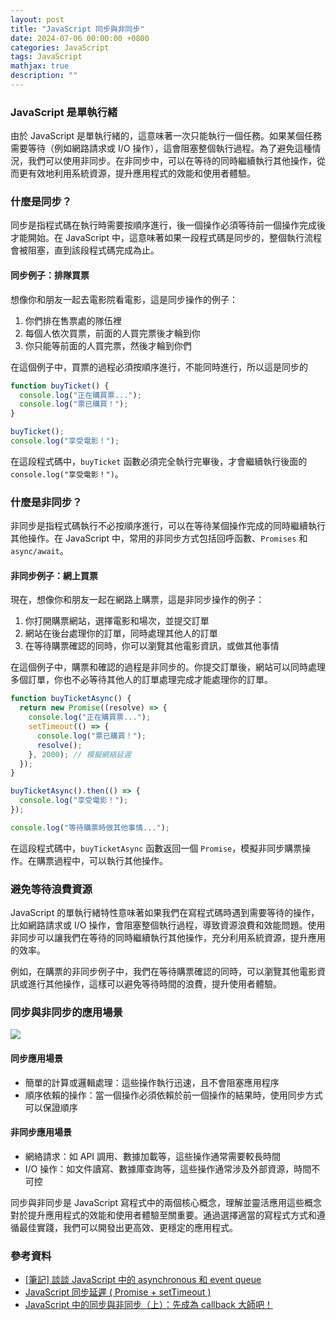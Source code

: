 ```yaml
---
layout: post
title: "JavaScript 同步與非同步"
date: 2024-07-06 00:00:00 +0800
categories: JavaScript
tags: JavaScript
mathjax: true
description: ""
---
```


### JavaScript 是單執行緒

由於 JavaScript 是單執行緒的，這意味著一次只能執行一個任務。如果某個任務需要等待（例如網路請求或 I/O 操作），這會阻塞整個執行過程。為了避免這種情況，我們可以使用非同步。在非同步中，可以在等待的同時繼續執行其他操作，從而更有效地利用系統資源，提升應用程式的效能和使用者體驗。

### 什麼是同步？

同步是指程式碼在執行時需要按順序進行，後一個操作必須等待前一個操作完成後才能開始。在 JavaScript 中，這意味著如果一段程式碼是同步的，整個執行流程會被阻塞，直到該段程式碼完成為止。

#### 同步例子：排隊買票

想像你和朋友一起去電影院看電影，這是同步操作的例子：

1. 你們排在售票處的隊伍裡
2. 每個人依次買票，前面的人買完票後才輪到你
3. 你只能等前面的人買完票，然後才輪到你們

在這個例子中，買票的過程必須按順序進行，不能同時進行，所以這是同步的

```js
function buyTicket() {
  console.log("正在購買票...");
  console.log("票已購買！");
}

buyTicket();
console.log("享受電影！");
```

在這段程式碼中，`buyTicket` 函數必須完全執行完畢後，才會繼續執行後面的 `console.log("享受電影！")`。

### 什麼是非同步？

非同步是指程式碼執行不必按順序進行，可以在等待某個操作完成的同時繼續執行其他操作。在 JavaScript 中，常用的非同步方式包括回呼函數、`Promises` 和 `async/await`。

#### 非同步例子：網上買票

現在，想像你和朋友一起在網路上購票，這是非同步操作的例子：

1. 你打開購票網站，選擇電影和場次，並提交訂單
2. 網站在後台處理你的訂單，同時處理其他人的訂單
3. 在等待購票確認的同時，你可以瀏覽其他電影資訊，或做其他事情

在這個例子中，購票和確認的過程是非同步的。你提交訂單後，網站可以同時處理多個訂單，你也不必等待其他人的訂單處理完成才能處理你的訂單。

```js
function buyTicketAsync() {
  return new Promise((resolve) => {
    console.log("正在購買票...");
    setTimeout(() => {
      console.log("票已購買！");
      resolve();
    }, 2000); // 模擬網絡延遲
  });
}

buyTicketAsync().then(() => {
  console.log("享受電影！");
});

console.log("等待購票時做其他事情...");
```

在這段程式碼中，`buyTicketAsync` 函數返回一個 `Promise`，模擬非同步購票操作。在購票過程中，可以執行其他操作。

### 避免等待浪費資源

JavaScript 的單執行緒特性意味著如果我們在寫程式碼時遇到需要等待的操作，比如網路請求或 I/O 操作，會阻塞整個執行過程，導致資源浪費和效能問題。使用非同步可以讓我們在等待的同時繼續執行其他操作，充分利用系統資源，提升應用的效率。

例如，在購票的非同步例子中，我們在等待購票確認的同時，可以瀏覽其他電影資訊或進行其他操作，這樣可以避免等待時間的浪費，提升使用者體驗。


### 同步與非同步的應用場景

![](https://i.imgur.com/iRTIQdG.jpg)

#### 同步應用場景

- 簡單的計算或邏輯處理：這些操作執行迅速，且不會阻塞應用程序
- 順序依賴的操作：當一個操作必須依賴於前一個操作的結果時，使用同步方式可以保證順序

#### 非同步應用場景

- 網絡請求：如 API 調用、數據加載等，這些操作通常需要較長時間
- I/O 操作：如文件讀寫、數據庫查詢等，這些操作通常涉及外部資源，時間不可控

同步與非同步是 JavaScript 寫程式中的兩個核心概念，理解並靈活應用這些概念對於提升應用程式的效能和使用者體驗至關重要。通過選擇適當的寫程式方式和遵循最佳實踐，我們可以開發出更高效、更穩定的應用程式。

### 參考資料

- [[筆記] 談談 JavaScript 中的 asynchronous 和 event queue](https://pjchender.blogspot.tw/2016/01/javascriptasynchronousevent-queue.html)
- [JavaScript 同步延遲 ( Promise + setTimeout )](http://www.oxxostudio.tw/articles/201706/javascript-promise-settimeout.html)
- [JavaScript 中的同步與非同步（上）：先成為 callback 大師吧！](https://blog.huli.tw/2019/10/04/javascript-async-sync-and-callback/index.html?fbclid=IwAR2c8Fc-AZz3uhV3Sd-dCcV67Yu_7fY-UpSane8sRFu9YQWc2kHX9x34qtc)

